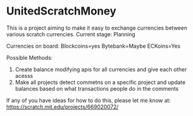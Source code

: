 # UnitedScratchMoney
This is a project aiming to make it easy to exchange currencies between various scratch currencies. 
Current stage: Planning

Currencies on board:
Blockcoins=yes
Bytebank=Maybe
ECKoins=Yes

Possible Methods:

1. Create balance modifying apis for all currencies and give each other acesss
2. Make all projects detect commetns on a specific project and update balances based on what transactions people do in the comments

If any of you have ideas for how to do this, please let me know at: https://scratch.mit.edu/projects/669020072/
